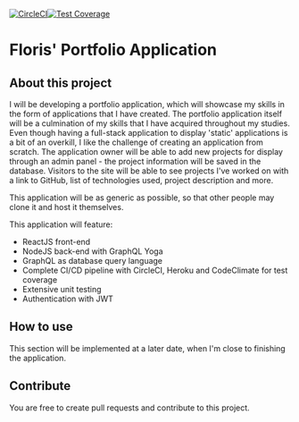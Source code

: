 [![CircleCI](https://circleci.com/gh/FlorisWarmenhoven/portfolio-site/tree/master.svg?style=shield)](https://circleci.com/gh/FlorisWarmenhoven/portfolio-site/tree/master)[![Test Coverage](https://api.codeclimate.com/v1/badges/a99a88d28ad37a79dbf6/test_coverage)](https://codeclimate.com/github/codeclimate/codeclimate/test_coverage)

# Floris' Portfolio Application

## About this project

I will be developing a portfolio application, which will showcase my skills in the form of applications that I have created. The portfolio application itself will be a culmination of my skills that I have acquired throughout my studies. Even though having a full-stack application to display 'static' applications is a bit of an overkill, I like the challenge of creating an application from scratch. The application owner will be able to add new projects for display through an admin panel - the project information will be saved in the database. Visitors to the site will be able to see projects I've worked on with a link to GitHub, list of technologies used, project description and more.

This application will be as generic as possible, so that other people may clone it and host it themselves.

This application will feature:

- ReactJS front-end
- NodeJS back-end with GraphQL Yoga
- GraphQL as database query language
- Complete CI/CD pipeline with CircleCI, Heroku and CodeClimate for test coverage
- Extensive unit testing
- Authentication with JWT

## How to use

This section will be implemented at a later date, when I'm close to finishing the application.

## Contribute

You are free to create pull requests and contribute to this project.
